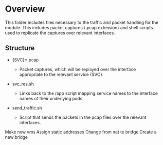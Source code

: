 # Overview 

This folder includes files necessary to the traffic and packet 
handling for the module. This includes packet captures (.pcap 
extension) and shell scripts used to replicate the captures over 
relevant interfaces. 

## Structure

* {SVC}*.pcap 

    - Packet captures, which will be replayed over the interface 
    appropriate to the relevant service {SVC}. 

* svc_res.sh

    - Links back to the /app script mapping service names to the 
    interface names of their underlying pods. 

* send_traffic.sh 

    - Script that sends the packets in the pcap files over the relevant 
    interfaces. 



Make new vms 
Assign static addresses 
Change from nat to bridge 
Create a new bridge
